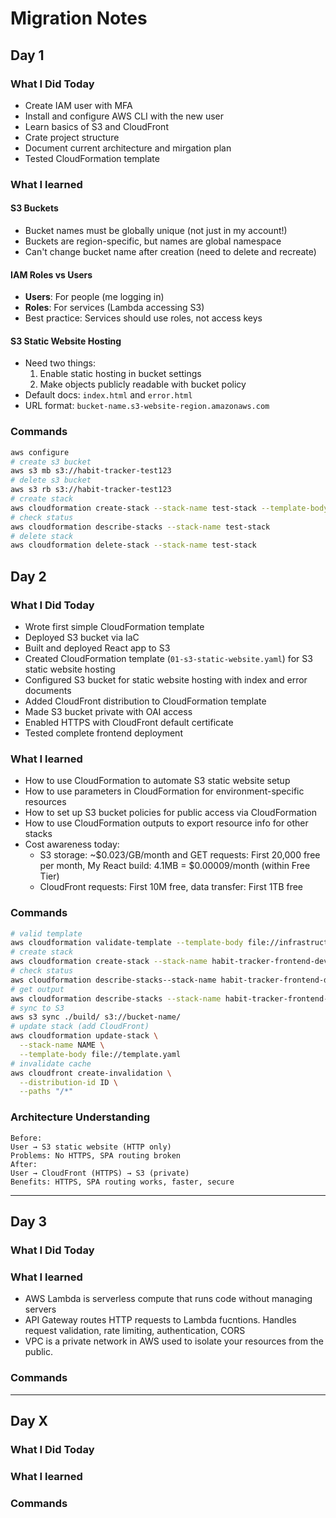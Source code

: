# Migration Notes

## Day 1

### What I Did Today

- Create IAM user with MFA
- Install and configure AWS CLI with the new user
- Learn basics of S3 and CloudFront
- Crate project structure
- Document current architecture and mirgation plan
- Tested CloudFormation template

### What I learned

#### S3 Buckets

- Bucket names must be globally unique (not just in my account!)
- Buckets are region-specific, but names are global namespace
- Can't change bucket name after creation (need to delete and recreate)

#### IAM Roles vs Users

- **Users**: For people (me logging in)
- **Roles**: For services (Lambda accessing S3)
- Best practice: Services should use roles, not access keys

#### S3 Static Website Hosting

- Need two things:
  1. Enable static hosting in bucket settings
  2. Make objects publicly readable with bucket policy
- Default docs: `index.html` and `error.html`
- URL format: `bucket-name.s3-website-region.amazonaws.com`

### Commands

```bash
aws configure
# create s3 bucket
aws s3 mb s3://habit-tracker-test123
# delete s3 bucket
aws s3 rb s3://habit-tracker-test123
# create stack
aws cloudformation create-stack --stack-name test-stack --template-body file://test-s3.yaml
# check status
aws cloudformation describe-stacks --stack-name test-stack
# delete stack
aws cloudformation delete-stack --stack-name test-stack
```

## Day 2

### What I Did Today

- Wrote first simple CloudFormation template
- Deployed S3 bucket via IaC
- Built and deployed React app to S3
- Created CloudFormation template (`01-s3-static-website.yaml`) for S3 static website hosting
- Configured S3 bucket for static website hosting with index and error documents
- Added CloudFront distribution to CloudFormation template
- Made S3 bucket private with OAI access
- Enabled HTTPS with CloudFront default certificate
- Tested complete frontend deployment

### What I learned

- How to use CloudFormation to automate S3 static website setup
- How to use parameters in CloudFormation for environment-specific resources
- How to set up S3 bucket policies for public access via CloudFormation
- How to use CloudFormation outputs to export resource info for other stacks
- Cost awareness today:
  - S3 storage: ~$0.023/GB/month and GET requests: First 20,000 free per month, My React build: 4.1MB = $0.00009/month (within Free Tier)
  - CloudFront requests: First 10M free, data transfer: First 1TB free

### Commands

```bash
# valid template
aws cloudformation validate-template --template-body file://infrastructure/cloudformation/01-s3-static-website.yaml
# create stack
aws cloudformation create-stack --stack-name habit-tracker-frontend-dev --template-body file://infrastructure/cloudformation/01-s3-static-website.yaml --parameters ParameterKey=Environment,ParameterValue=dev
# check status
aws cloudformation describe-stacks--stack-name habit-tracker-frontend-dev --query 'Stacks[0].StackStatus'
# get output
aws cloudformation describe-stacks --stack-name habit-tracker-frontend-dev --query 'Stacks[0].Outputs'
# sync to S3
aws s3 sync ./build/ s3://bucket-name/
# update stack (add CloudFront)
aws cloudformation update-stack \
  --stack-name NAME \
  --template-body file://template.yaml
# invalidate cache
aws cloudfront create-invalidation \
  --distribution-id ID \
  --paths "/*"
```

### Architecture Understanding

```
Before:
User → S3 static website (HTTP only)
Problems: No HTTPS, SPA routing broken
After:
User → CloudFront (HTTPS) → S3 (private)
Benefits: HTTPS, SPA routing works, faster, secure
```

---

## Day 3

### What I Did Today

### What I learned

- AWS Lambda is serverless compute that runs code without managing servers
- API Gateway routes HTTP requests to Lambda fucntions. Handles request validation, rate limiting, authentication, CORS
- VPC is a private network in AWS used to isolate your resources from the public.

### Commands

---

## Day X

### What I Did Today

### What I learned

### Commands
